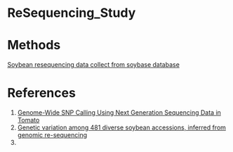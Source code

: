 # ReSequencing_Study

# Methods
[Soybean resequencing data collect from soybase database](https://www.soybase.org/projects/SoyBase.B2014.02.php) 


# References
1. [Genome-Wide SNP Calling Using Next Generation Sequencing Data in Tomato](https://www.ncbi.nlm.nih.gov/pmc/articles/PMC3907006/)
2. [Genetic variation among 481 diverse soybean accessions, inferred from genomic re-sequencing](https://www.nature.com/articles/s41597-021-00834-w)
3. 

